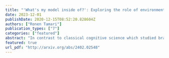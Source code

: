 ```yaml
---
title: "'What's my model inside of?': Exploring the role of environments for grounded natural language understanding (PhD Thesis)"
date: 2023-12-01
publishDate: 2020-12-15T08:52:20.828604Z
authors: ["Ronen Tamari"]
publication_types: ["7"]
categories: ["featured"]
abstract: "In contrast to classical cognitive science which studied brains in isolation, ecological approaches focused on the role of the body and environment in shaping cognition. Similarly, in this thesis we adopt an ecological approach to grounded natural language understanding (NLU) research. Grounded language understanding studies language understanding systems situated in the context of events, actions and precepts in naturalistic/simulated virtual environments. Where classic research tends to focus on designing new models and optimization methods while treating environments as given, we explore the potential of environment design for improving data collection and model development. We developed novel training and annotation approaches for procedural text understanding based on text-based game environments. We also drew upon embodied cognitive linguistics literature to propose a roadmap for grounded NLP research, and to inform the development of a new benchmark for measuring the progress of large language models on challenging commonsense reasoning tasks. We leveraged the richer supervision provided by text-based game environments to develop Breakpoint Transformers, a novel approach to modeling intermediate semantic information in long narrative or procedural texts. Finally, we integrated theories on the role of environments in collective human intelligence to propose a design for AI-augmented 'social thinking environments' for knowledge workers like scientists."
featured: true
url_pdf: "http://arxiv.org/abs/2402.02548"
---
```


